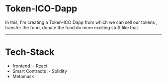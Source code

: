 # Token-ICO-Dapp

In this, I'm creating a Token-ICO Dapp from which we can sell our tokens , transfer the fund, donate the fund do more exciting stuff like that.

---
# Tech-Stack
- frontend :- React
- Smart Contracts :- Solidity
- Metamask
